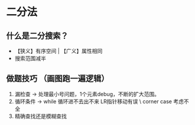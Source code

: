 # 二分法

## 什么是二分搜索？

- 【狭义】有序空间 | 【广义】属性相同
- 搜索范围减半

## 做题技巧 （画图跑一遍逻辑）

1. 漏检查 -> 处理最小号问题，1个元素debug，不断的扩大范围。
2. 循环条件 -> while 循环进不去出不来 LR指针移动有误  \ corner case 考虑不全
3. 精确查找还是模糊查找



